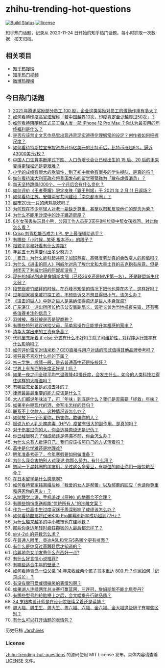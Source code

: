 # zhihu-trending-hot-questions

[![Build Status](https://github.com/justjavac/zhihu-trending-hot-questions/workflows/ci/badge.svg?branch=master)](https://github.com/justjavac/zhihu-trending-hot-questions/actions)
[![license](https://img.shields.io/github/license/justjavac/zhihu-trending-hot-questions)](https://github.com/justjavac/zhihu-trending-hot-questions/blob/master/LICENSE)

知乎热门话题，记录从 2020-11-24 日开始的知乎热门话题。每小时抓取一次数据，按天[归档](./archives)。

## 相关项目

- [知乎热搜榜](https://github.com/justjavac/zhihu-trending-top-search)
- [知乎热门视频](https://github.com/justjavac/zhihu-trending-hot-video)
- [微博热搜榜](https://github.com/justjavac/weibo-trending-hot-search)

## 今日热门话题

<!-- BEGIN -->
<!-- 最后更新时间 Tue Feb 09 2021 06:01:43 GMT+0800 (CST) -->
1. [2021 年腾讯奖励部分员工 100 股，企业这类奖励对员工的激励作用有多大？](https://www.zhihu.com/question/443423122)
1. [如何看待印度高官炫耀称「若中国越界10次，印度肯定至少越界过50次」？](https://www.zhihu.com/question/443410219)
1. [如何看待陌陌给正式员工每人发一部 iPhone 12 Pro Max ？你认为最实用的年终福利是什么？](https://www.zhihu.com/question/443424831)
1. [是否应该禁止文艺作品里出现违背现实道德伦理纲常的设定？创作者如何把握尺度？](https://www.zhihu.com/question/442471252)
1. [如何看待特斯拉宣布投资总计15亿美元的比特币后，比特币涨超9%，逼近43000美元/枚？](https://www.zhihu.com/question/443502239)
1. [中国人口生育率断崖式下跌、人口负增长会让已经出生的 15 后、20 后的未来变得更轻松还是更艰难？](https://www.zhihu.com/question/443275766)
1. [小学的成绩有很大的欺骗性，到了初中就会有很多的学生掉队，是真的吗？](https://www.zhihu.com/question/433616847)
1. [如何看待澳大利亚政府将我国发布的留学预警称为「散布虚假消息」？](https://www.zhihu.com/question/443409835)
1. [每天坚持跳绳1000个，一个月后会有什么变化？](https://www.zhihu.com/question/400648101)
1. [如何评价《王者荣耀》限定皮肤「霸王别姬」于 2021 年 2 月 11 日返场？](https://www.zhihu.com/question/443364664)
1. [如何看待江苏、安徽两省共同建设「南京都市圈」？](https://www.zhihu.com/question/443422699)
1. [超市20元一只的烤鸡能吃吗？](https://www.zhihu.com/question/442735401)
1. [为何现在不少年轻人对老一辈缺乏尊重，甚至以怼和反驳他们的观念为荣？](https://www.zhihu.com/question/441091955)
1. [为什么不能用沙漠中的沙子建造房屋？](https://www.zhihu.com/question/419597466)
1. [8岁女孩丢失玩具小熊，公园工作人员花3天在8吨垃圾中帮女孩找回，对此你怎么看？](https://www.zhihu.com/question/443261024)
1. [Crisp 刘青松能否成为 LPL 史上最强辅助选手？](https://www.zhihu.com/question/442120329)
1. [有哪些「小时候…笑死 根本不x」的段子？](https://www.zhihu.com/question/443220155)
1. [相貌平平和好看有什么差距?](https://www.zhihu.com/question/436671368)
1. [年薪五十万需要付出多少努力？](https://www.zhihu.com/question/385732321)
1. [「累丑」为什么能引起共鸣？加班熬夜、高强度劳动真的会改变人的颜值吗？](https://www.zhihu.com/question/443459906)
1. [为什么《进击的巨人》利威尔对杀了埃尔文和大量士兵的吉克抱有杀意，但是对团灭了利威尔班的阿妮却没有？](https://www.zhihu.com/question/442421883)
1. [现在的NBA到底是詹姆斯太强（已经36岁还是MVP第一名），还是联盟新生代太弱？](https://www.zhihu.com/question/442111214)
1. [段誉跟虚竹结拜的时候，在乔峰不知情的情况下把他也算在内了，这样好吗？](https://www.zhihu.com/question/443268531)
1. [过年回家被亲戚打探工资，不想告诉又不想显得很小气，该怎么办？](https://www.zhihu.com/question/443338258)
1. [《进击的巨人》中铠之巨人是莱纳使得菜还是巨人本身就菜?](https://www.zhihu.com/question/374117590)
1. [广东湛江一派出所所长枪击公安局副局长，该所长曾为当地抗疫先锋，还有哪些值得关注的信息？](https://www.zhihu.com/question/443424525)
1. [羽绒被、蚕丝被是否是智商税？](https://www.zhihu.com/question/263359954)
1. [有哪些特别建议送给父母，简单易操作且能提升幸福感的家电？](https://www.zhihu.com/question/437319300)
1. [清华大学出来的工资有多高？](https://www.zhihu.com/question/373079772)
1. [代码里充斥着 if-else 分支有什么不好吗？除了可维护性，对程序运行效率有什么影响吗？](https://www.zhihu.com/question/441518636)
1. [如何评价雷军对话米粉？CEO直接与用户对话的形式值得其他品牌参考吗？](https://www.zhihu.com/question/443423710)
1. [领导最不喜欢什么样的下属？](https://www.zhihu.com/question/401065430)
1. [初三学生，成绩一般，是去普通高中还是技校好？](https://www.zhihu.com/question/443373196)
1. [世界上有东西的长度正好是 1 吗？](https://www.zhihu.com/question/442708177)
1. [如果一夜之间全球平均气温骤降40摄氏度，会发生什么，如今的人类科技扛得住这样的大降温吗？](https://www.zhihu.com/question/442932573)
1. [有哪些恋爱番是必须去补的？](https://www.zhihu.com/question/442789866)
1. [律师最最最重要的能力应该是什么？](https://www.zhihu.com/question/443168759)
1. [大人们都说年味淡了，可「年味」到底是什么？我们是否需要「拯救」年味？](https://www.zhihu.com/question/442835821)
1. [如果李白喝现代的酒，会写出怎样的佳句？](https://www.zhihu.com/question/442712408)
1. [联系不上欠款人，这种情况该怎么办？](https://www.zhihu.com/question/440835066)
1. [如何放下一个不爱你，伤害你，欺骗你的人？](https://www.zhihu.com/question/441476599)
1. [据说九价人乳头瘤病毒（HPV）疫苗有很大的副作用，是真的吗？](https://www.zhihu.com/question/315444414)
1. [对于伤害过你的人，你会选择原谅还是记仇？](https://www.zhihu.com/question/441386045)
1. [你已经很努力了但成绩还是停滞不前，你会怎么办？](https://www.zhihu.com/question/442414215)
1. [为什么总有人批评自己，我们应该按照自己的方式活着吗？](https://www.zhihu.com/question/441720191)
1. [高中是化学难还是地理难?](https://www.zhihu.com/question/382657517)
1. [明年准备考研了，今年寒假要如何做准备？](https://www.zhihu.com/question/22519912)
1. [为什么我会害怕别人对我说:你那么努力，有什么用？](https://www.zhihu.com/question/440038205)
1. [想问一下混韩圈的朋友们，见过这么多爱豆，有哪位的颜让你们一眼惊艳至今？](https://www.zhihu.com/question/441018533)
1. [在日本留学是什么感觉啊?](https://www.zhihu.com/question/425583725)
1. [如何看待郭家铭离婚后称「我爱的女人是郝蕾」以及郝蕾的回应「也请你尊重和感恩你的男友」？](https://www.zhihu.com/question/443416093)
1. [从地理学上讲，手机游戏《原神》的地图合不合理？](https://www.zhihu.com/question/442860960)
1. [有哪些悄悄发送却能“惊艳所有人”的沙雕文案？](https://www.zhihu.com/question/443152285)
1. [作为一位高中生过度沉迷于周深影响了成绩该怎么办？](https://www.zhihu.com/question/443324512)
1. [如何看待酷友将红米K30 Pro屏幕刷新率成功超到77Hz？](https://www.zhihu.com/question/443240016)
1. [为什么越来越多的中小城市也在建地铁？](https://www.zhihu.com/question/43550635)
1. [那些你身边年轻时疯狂攒钱的人最后都怎样了？](https://www.zhihu.com/question/408964456)
1. [sin(-2x) 的导数怎么求？](https://www.zhihu.com/question/431864288)
1. [在普通人眼里，奥迪A6L和宝马5系哪个更有排面？](https://www.zhihu.com/question/422426584)
1. [有什么是你穿过高跟鞋后才知道的？](https://www.zhihu.com/question/442307925)
1. [给异地恋女朋友寄什么东西好一点?](https://www.zhihu.com/question/376029422)
1. [有什么好言情小说推荐?](https://www.zhihu.com/question/339427191)
1. [有哪些适合牛年的壁纸？](https://www.zhihu.com/question/436410633)
1. [如何看待青岛一位父亲 14 年来收藏两个孩子书本重达 800 斤？你家如何「记录成长」？](https://www.zhihu.com/question/443400556)
1. [有没有很可爱或很搞笑的表情包啊？](https://www.zhihu.com/question/437707384)
1. [如果湖人连续两年总决赛打赢篮网，三连冠，詹姆斯能不能比肩乔丹?](https://www.zhihu.com/question/440069354)
1. [有哪些型号的轮胎换上之后，会大幅提升行驶品质？](https://www.zhihu.com/question/399420716)
1. [34 岁结构设计师是在设计院继续呆着还是读博？](https://www.zhihu.com/question/442538988)
1. [周大福、周生生、周大生、周六福、六福、金六福、金大福这些牌子有哪些区别？](https://www.zhihu.com/question/32209352)
1. [有什么可以打开话题的表情包？](https://www.zhihu.com/question/374274914)
<!-- END -->

历史归档 [./archives](./archives)

### License

[zhihu-trending-hot-questions](https://github.com/justjavac/zhihu-trending-hot-questions) 的源码使用 MIT License 发布。具体内容请查看 [LICENSE](./LICENSE) 文件。
